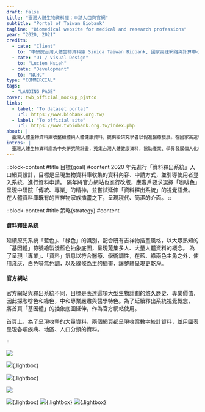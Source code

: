 ```yaml
---
draft: false
title: "臺灣人體生物資料庫：申請入口與官網"
subtitle: "Portal of Taiwan Biobank"
tagline: "Biomedical website for medical and research professions"
year: "2020, 2021"
credits:
  - cate: "Client"
    to: "中研院台灣人體生物資料庫 Sinica Taiwan Biobank, 國家高速網路與計算中心 NCHC"
  - cate: "UI / Visual Design"
    to: "Lucien Hsieh"
  - cate: "Development"
    to: "NCHC"
type: "COMMERCIAL"
tags:
  - "LANDING_PAGE"
cover: twb_official_mockup_pjstco
links:
  - label: "To dataset portal"
    url: https://www.biobank.org.tw/
  - label: "To official site"
    url: https://www.twbiobank.org.tw/index.php
about: |
  臺灣人體生物資料庫收整檢體與人體健康資料，提供給研究學者以促進醫療發展。在國家高速網路與計算中心任職時，我與中研院臺灣人體生物資料庫合作，完成官方網站、資料釋出系統網頁入口。
intros: |
  臺灣人體生物資料庫為中央研究院計畫，蒐集台灣人體健康資料，協助產業、學界發展個人化精準醫療。本專案設計官方網站與資料釋出系統入口，呈現資料庫理念與釋出統計資料。
---
```

::block-content
#title
目標(goal)
#content
2020 年先進行「資料釋出系統」入口網頁設計，目標是呈現生物資料庫收集的資料內容、申請方式，並引導使用者登入系統、進行資料申請。
隔年將官方網站也進行改版，應客戶要求選擇「咖啡色」呈現中研院「傳統、專業」的精神，並嘗試延伸「資料釋出系統」的視覺語彙。
在人體資料庫既有的吉祥物家族插畫之下，呈現現代、簡潔的介面。
::

::block-content
#title
策略(strategy)
#content
<h4 class="subtitle">資料釋出系統</h4>
<p>
延續原先系統「藍色」、「綠色」的識別，配合既有吉祥物插畫風格，以大眾熟知的「基因體」符號繪製淺藍色抽象底圖，呈現蒐集多人、大量人體資料的概念。
為了呈現「專業」、「資料」氣息以符合醫療、學術調性，在藍、綠兩色主角之外，使用淺灰、白色等無色調，以及線條為主的插畫，讓整體呈現更乾淨。
</p>
<h4 class="subtitle">官方網站</h4>
<p>
官方網站與釋出系統不同，目標是表達這項大型生物計劃的悠久歷史、專業價值，因此採咖啡色和綠色，中和專業嚴肅與醫學特色。為了延續釋出系統視覺概念，
將首頁「基因體」的抽象底圖延伸，作為官方網站使用。
</p>
<p>
首頁上，為了呈現收整的大量資料，兩個網頁都呈現收案數字統計資料，並用圖表呈現各項疾病、地區、人口分類的資料。
</p>
::

![](release_index_mockup_cdeu4m)
<!-- 釋出系統用色、icon、各個申請階段的插畫、UI pattern -->
![](release_visual_setting_eql8pq){.lightbox}
<!-- 釋出系統的圖表截圖、用色 -->
![](release_ui_pattern_ljy6rk){.lightbox}

<!-- 官網 -->
![](twb_official_mockup_wpdf0f)
<!-- 官網用色、UI 元件（table） -->
![](official_visual_setting_pqi7na){.lightbox}
![](official_ui_pattern_qya1g0){.lightbox}
![](twb_screenshot_oel0sn){.lightbox}